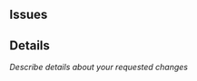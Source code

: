 <!--    Please read the Contribution Guidelines for more information about contributing    -->
## Issues

## Details
*Describe details about your requested changes*
